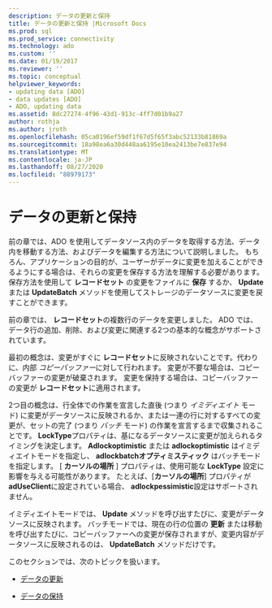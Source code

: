 ```yaml
---
description: データの更新と保持
title: データの更新と保持 |Microsoft Docs
ms.prod: sql
ms.prod_service: connectivity
ms.technology: ado
ms.custom: ''
ms.date: 01/19/2017
ms.reviewer: ''
ms.topic: conceptual
helpviewer_keywords:
- updating data [ADO]
- data updates [ADO]
- ADO, updating data
ms.assetid: 8dc27274-4f96-43d1-913c-4ff7d01b9a27
author: rothja
ms.author: jroth
ms.openlocfilehash: 05ca0196ef59df1f67d5f65f3abc52133b81869a
ms.sourcegitcommit: 18a98ea6a30d448aa6195e10ea2413be7e837e94
ms.translationtype: MT
ms.contentlocale: ja-JP
ms.lasthandoff: 08/27/2020
ms.locfileid: "88979173"
---
```

# <a name="updating-and-persisting-data"></a>データの更新と保持
前の章では、ADO を使用してデータソース内のデータを取得する方法、データ内を移動する方法、およびデータを編集する方法について説明しました。 もちろん、アプリケーションの目的が、ユーザーがデータに変更を加えることができるようにする場合は、それらの変更を保存する方法を理解する必要があります。 保存方法を使用して **レコードセット** の変更をファイルに **保存** するか、 **Update** または **UpdateBatch** メソッドを使用してストレージのデータソースに変更を戻すことができます。  
  
 前の章では、 **レコードセット**の複数行のデータを変更しました。 ADO では、データ行の追加、削除、および変更に関連する2つの基本的な概念がサポートされています。  
  
 最初の概念は、変更がすぐに **レコードセット**に反映されないことです。代わりに、内部 *コピーバッファー*に対して行われます。 変更が不要な場合は、コピーバッファーの変更が破棄されます。 変更を保持する場合は、コピーバッファーの変更が **レコードセット**に適用されます。  
  
 2つ目の概念は、行全体での作業を宣言した直後 (つまり *イミディエイト* モード) に変更がデータソースに反映されるか、または一連の行に対するすべての変更が、セットの完了 (つまり *バッチ* モード) の作業を宣言するまで収集されることです。 **LockType**プロパティは、基になるデータソースに変更が加えられるタイミングを決定します。 **Adlockoptimistic** または **adlockoptimistic** はイミディエイトモードを指定し、 **adlockbatchオプティミスティック** はバッチモードを指定します。 [ **カーソルの場所** ] プロパティは、使用可能な **LockType** 設定に影響を与える可能性があります。 たとえば、[**カーソルの場所**] プロパティが**adUseClient**に設定されている場合、 **adlockpessimistic**設定はサポートされません。  
  
 イミディエイトモードでは、 **Update** メソッドを呼び出すたびに、変更がデータソースに反映されます。 バッチモードでは、現在の行の位置の **更新** または移動を呼び出すたびに、コピーバッファーへの変更が保存されますが、変更内容がデータソースに反映されるのは、 **UpdateBatch** メソッドだけです。  
  
 このセクションでは、次のトピックを扱います。  
  
-   [データの更新](../../../ado/guide/data/updating-data.md)  
  
-   [データの保持](../../../ado/guide/data/persisting-data.md)
